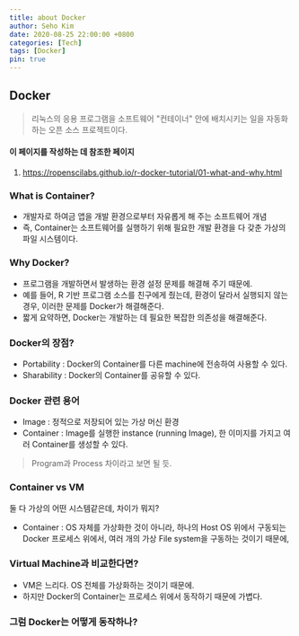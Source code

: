 ```yaml
---
title: about Docker
author: Seho Kim
date: 2020-08-25 22:00:00 +0800
categories: [Tech]
tags: [Docker]
pin: true
---
```


## **Docker**
> 리눅스의 응용 프로그램을 소프트웨어 "컨테이너" 안에 배치시키는 일을 자동화하는 오픈 소스 프로젝트이다.

#### 이 페이지를 작성하는 데 참조한 페이지
1. <https://ropenscilabs.github.io/r-docker-tutorial/01-what-and-why.html>

### **What is Container?**
* 개발자로 하여금 앱을 개발 환경으로부터 자유롭게 해 주는 소프트웨어 개념
* 즉, Container는 소프트웨어를 실행하기 위해 필요한 개발 환경을 다 갖춘 가상의 파일 시스템이다.


### **Why Docker?**
* 프로그램을 개발하면서 발생하는 환경 설정 문제를 해결해 주기 때문에.
* 예를 들어, R 기반 프로그램 소스를 친구에게 줬는데, 환경이 달라서 실행되지 않는 경우, 이러한 문제를 Docker가 해결해준다.
* 짧게 요약하면, Docker는 개발하는 데 필요한 복잡한 의존성을 해결해준다.

### **Docker의 장점?**
* Portability : Docker의 Container를 다른 machine에 전송하여 사용할 수 있다.
* Sharability : Docker의 Container를 공유할 수 있다.

### **Docker 관련 용어**
* Image : 정적으로 저장되어 있는 가상 머신 환경
* Container : Image를 실행한 instance (running Image), 한 이미지를 가지고 여러 Container를 생성할 수 있다.
> Program과 Process 차이라고 보면 될 듯.

### **Container vs VM**
둘 다 가상의 어떤 시스템같은데, 차이가 뭐지?
* Container : OS 자체를 가상화한 것이 아니라, 하나의 Host OS 위에서 구동되는 Docker 프로세스 위에서, 여러 개의 가상 File system을 구동하는 것이기 때문에, 

### **Virtual Machine과 비교한다면?**
* VM은 느리다. OS 전체를 가상화하는 것이기 때문에.
* 하지만 Docker의 Container는 프로세스 위에서 동작하기 때문에 가볍다.

### **그럼 Docker는 어떻게 동작하나?**


